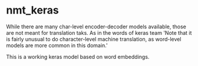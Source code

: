# nmt_keras
While there are many char-level encoder-decoder models available, those are not meant for translation taks. As in the words of keras team 
'Note that it is fairly unusual to
do character-level machine translation, as word-level
models are more common in this domain.'

This is a working keras model based on word embeddings. 
